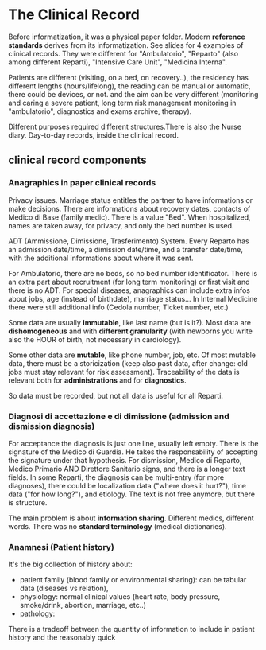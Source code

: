 # The Clinical Record

Before informatization, it was a physical paper folder. Modern **reference standards** derives from its informatization. See slides for 4 examples of clinical records. They were different for "Ambulatorio", "Reparto" (also among different Reparti), "Intensive Care Unit", "Medicina Interna".

Patients are different (visiting, on a bed, on recovery..), the residency has different lengths (hours/lifelong),  the reading can be manual or automatic, there could be devices, or not. and the aim can be very different (monitoring and caring a severe patient, long term risk management monitoring in "ambulatorio", diagnostics and exams archive, therapy).

Different purposes required different structures.There is also the Nurse diary. Day-to-day records, inside the clinical record.

## clinical record components

### Anagraphics in paper clinical records

Privacy issues. Marriage status entitles the partner to have informations or make decisions. There are informations about recovery dates, contacts of Medico di Base (family medic). There is a value "Bed". When hospitalized, names are taken away, for privacy, and only the bed number is used.

ADT (Ammissione, Dimissione, Trasferimento) System. Every Reparto has an admission date/time, a dimission date/time, and a transfer date/time, with the additional informations about where it was sent.

For Ambulatorio, there are no beds, so no bed number identificator. There is an extra part about recruitment (for long term monitoring) or first visit and there is no ADT. For special diseases, anagraphics can include extra infos about jobs, age (instead of birthdate), marriage status... In Internal Medicine there were still additional info (Cedola number, Ticket number, etc.)

Some data are usually **immutable**, like last name (but is it?). Most data are **dishomogeneous** and with **different granularity** (with newborns you write also the HOUR of birth, not necessary in cardiology).

Some other data are **mutable**, like phone number, job, etc. Of most mutable data, there must be a storicization (keep also past data, after change: old jobs must stay relevant for risk assessment). Traceability of the data is relevant both for **administrations** and for **diagnostics**.

So data must be recorded, but not all data is useful for all Reparti.

### Diagnosi di accettazione e di dimissione (admission and dismission diagnosis)

For acceptance the diagnosis is just one line, usually left empty. There is the signature of the Medico di Guardia. He takes the responsability of accepting the signature under that hypothesis. For dismission, Medico di Reparto, Medico Primario  AND Direttore Sanitario signs, and there is a longer text fields. In some Reparti, the diagnosis can be multi-entry (for more diagnoses), there could be localization data ("where does it hurt?"), time data ("for how long?"), and etiology. The text is not free anymore, but there is structure.

The main problem is about **information sharing**. Different medics, different words. There was no **standard terminology** (medical dictionaries). 

### Anamnesi (Patient history)

It's the big collection of history about: 

* patient family (blood family or environmental sharing): can be tabular data (diseases vs relation),
*  physiology: normal clinical values (heart rate, body pressure, smoke/drink, abortion, marriage, etc..)
*  pathology:  

There is a tradeoff between the quantity of information to include in patient history and the reasonably quick